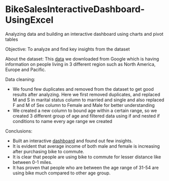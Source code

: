 # BikeSalesInteractiveDashboard-UsingExcel
Analyzing data and building an interactive dashboard using charts and pivot tables

Objective: To analyze and find key insights from the dataset

About the dataset: 
This [data](https://github.com/karthikdoijode/BikeSalesInteractiveDashboard-UsingExcel/blob/main/Excel%20Project%20Dataset.xlsx) we downloaded from Google which is having information on people living in 3 different region such as North America, Europe and Pacific. 

Data cleaning:
- We found few duplicates and removed from the dataset to get good results after analyzing. Here we first removed duplicates, and replaced M and S in marital status column to married and single and also replaced F and M of Sex column to Female and Male for better understanding
- We created a new column to bound age within a certain range, so we created 3 different group of age and filtered data using if and nested if conditions to name every age range we created


Conclusions:
- Built an interactive [dashboard](https://github.com/karthikdoijode/BikeSalesInteractiveDashboard-UsingExcel/blob/main/BikeSalesDashboard.xlsx) and found out few insights.
- It is evident that average income of both male and female is increasing after purchasing bike to commute.
- It is clear that people are using bike to commute for lesser distance like between 0-1 miles.
- It has proven that people who are between the age range of 31-54 are using bike much compared to other age group.
